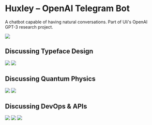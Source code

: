 # Huxley – OpenAI Telegram Bot

A chatbot capable of having natural conversations. Part of Uli's OpenAI GPT-3 research project.

![](huxley.png)

## Discussing Typeface Design

![](hxf1.jpeg)
![](hxf2.jpeg)

## Discussing Quantum Physics

![](hxq1.jpeg)
![](hxq2.jpeg)

## Discussing DevOps & APIs

![](hxd1.png)
![](hxd2.png)
![](hxd3.png)